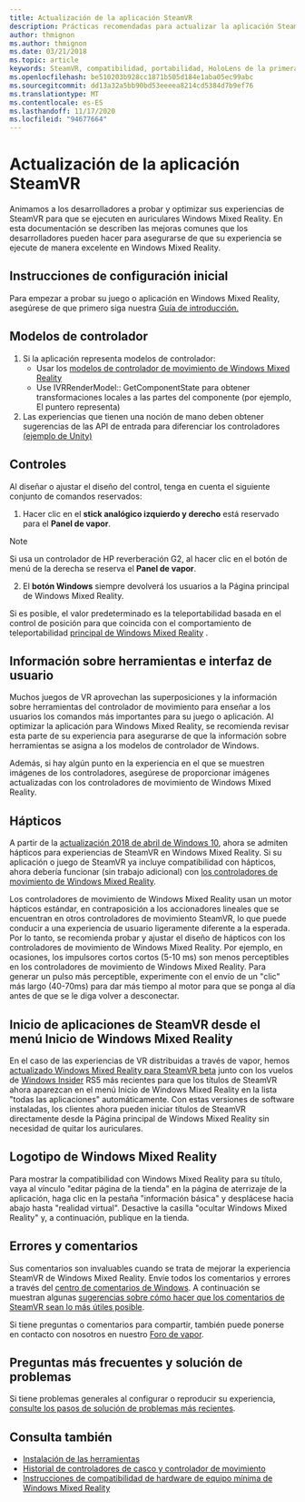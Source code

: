 ```yaml
---
title: Actualización de la aplicación SteamVR
description: Prácticas recomendadas para actualizar la aplicación SteamVR con el fin de maximizar la compatibilidad con auriculares de realidad mixta de Windows.
author: thmignon
ms.author: thmignon
ms.date: 03/21/2018
ms.topic: article
keywords: SteamVR, compatibilidad, portabilidad, HoloLens de la primera generación, auriculares de realidad mixta, auriculares de realidad mixta de Windows, migración, Windows 10, controladores de streaming de movimiento, hápticos
ms.openlocfilehash: be510203b928cc1871b505d184e1aba05ec99abc
ms.sourcegitcommit: dd13a32a5bb90bd53eeeea8214cd5384d7b9ef76
ms.translationtype: MT
ms.contentlocale: es-ES
ms.lasthandoff: 11/17/2020
ms.locfileid: "94677664"
---
```

# <a name="updating-your-steamvr-application"></a>Actualización de la aplicación SteamVR
Animamos a los desarrolladores a probar y optimizar sus experiencias de SteamVR para que se ejecuten en auriculares Windows Mixed Reality. En esta documentación se describen las mejoras comunes que los desarrolladores pueden hacer para asegurarse de que su experiencia se ejecute de manera excelente en Windows Mixed Reality.

## <a name="initial-setup-instructions"></a>Instrucciones de configuración inicial

Para empezar a probar su juego o aplicación en Windows Mixed Reality, asegúrese de que primero siga nuestra [Guía de introducción.](https://aka.ms/WindowsMixedRealitySteamVR)

## <a name="controller-models"></a>Modelos de controlador
1. Si la aplicación representa modelos de controlador:
    * Usar los [modelos de controlador de movimiento de Windows Mixed Reality](../../design/motion-controllers.md#rendering-the-motion-controller-model)
    * Use IVRRenderModel:: GetComponentState para obtener transformaciones locales a las partes del componente (por ejemplo, El puntero representa)
2. Las experiencias que tienen una noción de mano deben obtener sugerencias de las API de entrada para diferenciar los controladores [(ejemplo de Unity)](../unity/gestures-and-motion-controllers-in-unity.md#unity-buttonaxis-mapping-table)

## <a name="controls"></a>Controles

Al diseñar o ajustar el diseño del control, tenga en cuenta el siguiente conjunto de comandos reservados:
1. Hacer clic en el **stick analógico izquierdo y derecho** está reservado para el **Panel de vapor**.

> [!NOTE]
> Si usa un controlador de HP reverberación G2, al hacer clic en el botón de menú de la derecha se reserva el **Panel de vapor**.

2. El **botón Windows** siempre devolverá los usuarios a la Página principal de Windows Mixed Reality.

Si es posible, el valor predeterminado es la teleportabilidad basada en el control de posición para que coincida con el comportamiento de teleportabilidad [principal de Windows Mixed Reality](../../discover/navigating-the-windows-mixed-reality-home.md#getting-around-your-home) .

## <a name="tooltips-and-ui"></a>Información sobre herramientas e interfaz de usuario

Muchos juegos de VR aprovechan las superposiciones y la información sobre herramientas del controlador de movimiento para enseñar a los usuarios los comandos más importantes para su juego o aplicación. Al optimizar la aplicación para Windows Mixed Reality, se recomienda revisar esta parte de su experiencia para asegurarse de que la información sobre herramientas se asigna a los modelos de controlador de Windows.

Además, si hay algún punto en la experiencia en el que se muestren imágenes de los controladores, asegúrese de proporcionar imágenes actualizadas con los controladores de movimiento de Windows Mixed Reality.

## <a name="haptics"></a>Hápticos

A partir de la [actualización 2018 de abril de Windows 10](https://docs.microsoft.com/windows/mixed-reality/enthusiast-guide/release-notes-april-2018), ahora se admiten hápticos para experiencias de SteamVR en Windows Mixed Reality. Si su aplicación o juego de SteamVR ya incluye compatibilidad con hápticos, ahora debería funcionar (sin trabajo adicional) con [los controladores de movimiento de Windows Mixed Reality](../../design/motion-controllers.md).

Los controladores de movimiento de Windows Mixed Reality usan un motor hápticos estándar, en contraposición a los accionadores lineales que se encuentran en otros controladores de movimiento SteamVR, lo que puede conducir a una experiencia de usuario ligeramente diferente a la esperada. Por lo tanto, se recomienda probar y ajustar el diseño de hápticos con los controladores de movimiento de Windows Mixed Reality. Por ejemplo, en ocasiones, los impulsores cortos cortos (5-10 ms) son menos perceptibles en los controladores de movimiento de Windows Mixed Reality. Para generar un pulso más perceptible, experimente con el envío de un "clic" más largo (40-70ms) para dar más tiempo al motor para que se ponga al día antes de que se le diga volver a desconectar.

## <a name="launching-steamvr-apps-from-windows-mixed-reality-start-menu"></a>Inicio de aplicaciones de SteamVR desde el menú Inicio de Windows Mixed Reality

En el caso de las experiencias de VR distribuidas a través de vapor, hemos [actualizado Windows Mixed Reality para SteamVR beta](https://steamcommunity.com/games/719950/announcements/detail/1687045485866139800) junto con los vuelos de [Windows Insider](https://insider.windows.com) RS5 más recientes para que los títulos de SteamVR ahora aparezcan en el menú Inicio de Windows Mixed Reality en la lista "todas las aplicaciones" automáticamente. Con estas versiones de software instaladas, los clientes ahora pueden iniciar títulos de SteamVR directamente desde la Página principal de Windows Mixed Reality sin necesidad de quitar los auriculares.

## <a name="windows-mixed-reality-logo"></a>Logotipo de Windows Mixed Reality

Para mostrar la compatibilidad con Windows Mixed Reality para su título, vaya al vínculo "editar página de la tienda" en la página de aterrizaje de la aplicación, haga clic en la pestaña "información básica" y desplácese hacia abajo hasta "realidad virtual". Desactive la casilla "ocultar Windows Mixed Reality" y, a continuación, publique en la tienda.

## <a name="bugs-and-feedback"></a>Errores y comentarios

Sus comentarios son invaluables cuando se trata de mejorar la experiencia SteamVR de Windows Mixed Reality. Envíe todos los comentarios y errores a través del [centro de comentarios de Windows](https://docs.microsoft.com/windows/mixed-reality/enthusiast-guide/filing-feedback). A continuación se muestran algunas [sugerencias sobre cómo hacer que los comentarios de SteamVR sean lo más útiles posible](https://docs.microsoft.com/windows/mixed-reality/enthusiast-guide/using-steamvr-with-windows-mixed-reality#sharing-feedback-on-steamvr).

Si tiene preguntas o comentarios para compartir, también puede ponerse en contacto con nosotros en nuestro [Foro de vapor](https://steamcommunity.com/app/719950/discussions/).

## <a name="faqs-and-troubleshooting"></a>Preguntas más frecuentes y solución de problemas

Si tiene problemas generales al configurar o reproducir su experiencia, [consulte los pasos de solución de problemas más recientes](https://docs.microsoft.com/windows/mixed-reality/enthusiast-guide/troubleshooting-windows-mixed-reality#steamvr).

## <a name="see-also"></a>Consulta también
* [Instalación de las herramientas](../install-the-tools.md)
* [Historial de controladores de casco y controlador de movimiento](https://docs.microsoft.com/windows/mixed-reality/enthusiast-guide/mixed-reality-software)
* [Instrucciones de compatibilidad de hardware de equipo mínima de Windows Mixed Reality](https://docs.microsoft.com/windows/mixed-reality/enthusiast-guide/windows-mixed-reality-minimum-pc-hardware-compatibility-guidelines)
